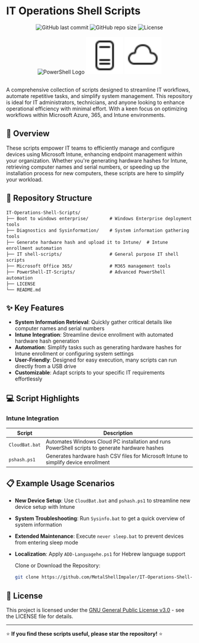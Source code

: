 # IT Operations Shell Scripts

<div align="center">
  <img src="https://img.shields.io/github/last-commit/MetalShellImpaler/IT-Operations-Shell-Scripts" alt="GitHub last commit"/>
  <img src="https://img.shields.io/github/repo-size/MetalShellImpaler/IT-Operations-Shell-Scripts" alt="GitHub repo size"/>
  <img src="https://img.shields.io/badge/License-GPL--3.0-blue.svg" alt="License"/>
  <br/><br/>
  <img src="https://raw.githubusercontent.com/PowerShell/PowerShell/master/assets/Powershell_256.png" width="100" alt="PowerShell Logo"/>
  <img src="https://raw.githubusercontent.com/microsoft/fluentui-system-icons/master/assets/Server/SVG/ic_fluent_server_20_regular.svg" width="100" alt="Server Icon"/>
  <img src="https://raw.githubusercontent.com/microsoft/fluentui-system-icons/master/assets/Cloud/SVG/ic_fluent_cloud_20_regular.svg" width="100" alt="Cloud Icon"/>
</div>

<br/>

A comprehensive collection of scripts designed to streamline IT workflows, automate repetitive tasks, and simplify system management. This repository is ideal for IT administrators, technicians, and anyone looking to enhance operational efficiency with minimal effort.
With a keen focus on optimizing workflows within Microsoft Azure, 365, and Intune environments.


## 🚀 Overview

These scripts empower IT teams to efficiently manage and configure devices using Microsoft Intune, enhancing endpoint management within your organization. Whether you're generating hardware hashes for Intune, retrieving computer names and serial numbers, or speeding up the installation process for new computers, these scripts are here to simplify your workload.

## 📁 Repository Structure

```
IT-Operations-Shell-Scripts/
├── Boot to windows enterprise/        # Windows Enterprise deployment tools
├── Diagnostics and Sysinformation/    # System information gathering tools
├── Generate hardware hash and upload it to Intune/  # Intune enrollment automation
├── IT shell-scripts/                  # General purpose IT shell scripts
├── Microsoft Office 365/              # M365 management tools
├── PowerShell-IT-Scripts/             # Advanced PowerShell automation
├── LICENSE
└── README.md
```

## ✨ Key Features

- **System Information Retrieval**: Quickly gather critical details like computer names and serial numbers
- **Intune Integration**: Streamline device enrollment with automated hardware hash generation
- **Automation**: Simplify tasks such as generating hardware hashes for Intune enrollment or configuring system settings
- **User-Friendly**: Designed for easy execution, many scripts can run directly from a USB drive
- **Customizable**: Adapt scripts to your specific IT requirements effortlessly

## 💻 Script Highlights

### Intune Integration
| Script | Description |
|--------|-------------|
| `CloudBat.bat` | Automates Windows Cloud PC installation and runs PowerShell scripts to generate hardware hashes |
| `pshash.ps1` | Generates hardware hash CSV files for Microsoft Intune to simplify device enrollment |


## 📋 Example Usage Scenarios

- **New Device Setup**: Use `CloudBat.bat` and `pshash.ps1` to streamline new device setup with Intune
- **System Troubleshooting**: Run `Sysinfo.bat` to get a quick overview of system information
- **Extended Maintenance**: Execute `never sleep.bat` to prevent devices from entering sleep mode
- **Localization**: Apply `ADD-Languagehe.ps1` for Hebrew language support


  Clone or Download the Repository:
   ```bash
   git clone https://github.com/MetalShellImpaler/IT-Operations-Shell-Scripts.git


## 📜 License

This project is licensed under the [GNU General Public License v3.0](https://www.gnu.org/licenses/gpl-3.0.en.html) - see the LICENSE file for details.

---

  ⭐ <b>If you find these scripts useful, please star the repository!</b> ⭐
</div>
